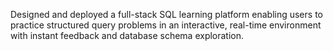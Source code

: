 Designed and deployed a full-stack SQL learning platform enabling users to practice structured query problems in an interactive, real-time environment with instant feedback and database schema exploration.
